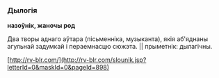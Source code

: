 ### Дылогія
**назоўнік, жаночы род**

Два творы аднаго аўтара (пісьменніка, музыканта), якія аб'яднаны агульнай задумкай і пераемнасцю сюжэта. || прыметнік: дылагічны.

<a rel="author">[http://rv-blr.com/](http://rv-blr.com/slounik.jsp?letterId=0&maskId=0&pageId=898)</a>

